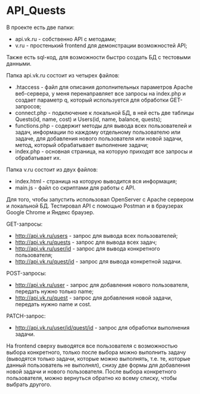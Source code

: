 # API_Quests
В проекте есть две папки:
- api.vk.ru - собственно API с методами;
- v.ru - простенький frontend для демонстрации возможностей API;

Также есть sql-код, для возможности быстро создать БД с тестовыми данными.

Папка api.vk.ru состоит из четырех файлов:
* .htaccess - файл для описания дополнительных параметров Apache веб-сервера, у меня перенаправляет все запросы на index.php и создает параметр q, который используется для обработки GET-запросов;
* connect.php - подключение к локальной БД, в ней есть две таблицы Quests(id, name, cost) и Users(id, name, balance, quests);
* functions.php - содержит методы для вывода всех пользователей и задач, информации по каждому отдельному пользователю или задаче, для добавления нового пользователя или новой задачи, метод, который обрабатывает выполнение задачи;
* index.php - основная страница, на которую приходят все запросы и обрабатывает их.

Папка v.ru состоит из двух файлов:
- index.html - страница на которую выводится вся информация;
- main.js - файл со скриптами для работы с API.

Для того, чтобы запустить использовал OpenServer с Apache сервером и локальной БД. Тестировал API с помощью Postman и в браузерах Google Chrome и Яндекс браузер.

GET-запросы:
* http://api.vk.ru/users - запрос для вывода всех пользователей;
* http://api.vk.ru/quests - запрос для вывода всех задач;
* http://api.vk.ru/user/id - запрос для вывода конкретного пользователя;
* http://api.vk.ru/quest/id - запрос для вывода конкретной задачи.

POST-запросы:
* http://api.vk.ru/user - запрос для добавления нового пользователя, передать нужно только name;
* http://api.vk.ru/quest - запрос для добавления новой задачи, передать нужно name и cost.

PATCH-запрос:
* http://api.vk.ru/user/id/quest/id - запрос для обработки выполнения задачи.

На frontend сверху выводятся все пользователя с возможностью выбора конкретного, только после выбора можно выполнить задачу (выводятся только задачи, которые можно выполнять, т.е. те, которые данный пользователь не выполнял), снизу две формы для добавления новой задачи и нового пользователя. После выбора конкретного пользователя, можно вернуться обратно ко всему списку, чтобы выбрать другого.

